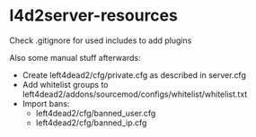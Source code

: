 # l4d2server-resources

Check .gitignore for used includes to add plugins

Also some manual stuff afterwards:  
- Create left4dead2/cfg/private.cfg as described in server.cfg
- Add whitelist groups to left4dead2/addons/sourcemod/configs/whitelist/whitelist.txt
- Import bans:
  - left4dead2/cfg/banned_user.cfg
  - left4dead2/cfg/banned_ip.cfg
